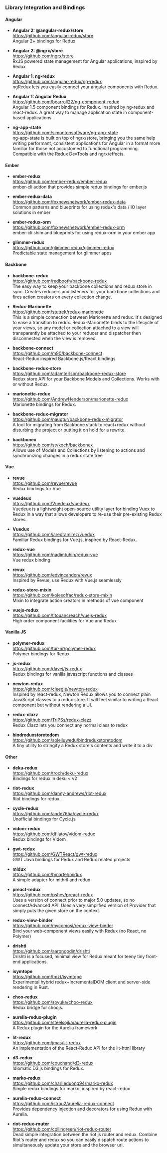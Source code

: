 ### Library Integration and Bindings

#### Angular

- **Angular 2: @angular-redux/store**  
  https://github.com/angular-redux/store  
  Angular 2+ bindings for Redux 
  
- **Angular 2: @ngrx/store**  
  https://github.com/ngrx/store  
  RxJS powered state management for Angular applications, inspired by Redux

- **Angular 1: ng-redux**  
  https://github.com/angular-redux/ng-redux  
  ngRedux lets you easily connect your angular components with Redux.  
  
- **Angular 1: Angular Redux**  
  https://github.com/bcarroll22/ng-component-redux  
  Angular 1.5 component bindings for Redux. Inspired by ng-redux and react-redux. A great way to manage application state in component-based applications.
  
- **ng-app-state**  
  https://github.com/simontonsoftware/ng-app-state  
  ng-app-state is built on top of ngrx/store, bringing you the same help writing performant, consistent applications for Angular in a format more familiar for those not accustomed to functional programming.  Compatible with the Redux DevTools and ngrx/effects.
  
#### Ember

- **ember-redux**  
  https://github.com/ember-redux/ember-redux  
  ember-cli addon that provides simple redux bindings for ember.js  
  
- **ember-redux-data**  
  https://github.com/foxnewsnetwork/ember-redux-data  
  Common patterns and blueprints for using redux's data / IO layer solutions in ember 

- **ember-redux-orm**  
  https://github.com/foxnewsnetwork/ember-redux-orm  
  ember-cli shim and blueprints for using redux-orm in your ember app 
  
- **glimmer-redux**  
  https://github.com/glimmer-redux/glimmer-redux  
  Predictable state management for glimmer apps 

#### Backbone

- **backbone-redux**  
  https://github.com/redbooth/backbone-redux  
  The easy way to keep your backbone collections and redux store in sync.  Creates reducers and listeners for your backbone collections and fires action creators on every collection change.
  
- **Redux-Marionette**  
  https://github.com/stutrek/redux-marionette  
  This is a simple connection between Marionette and redux. It's designed to ease a transition to redux.  Redux-Marionette binds to the lifecycle of your views, so any model or collection attached to a view will transparently be attached to your reducer and dispatcher then disconnected when the view is removed.
  
- **backbone-connect**  
  https://github.com/m90/backbone-connect  
  React-Redux inspired Backbone.js/React bindings

- **backbone-redux-store**  
  https://github.com/adamterlson/backbone-redux-store  
  Redux store API for your Backbone Models and Collections. Works with or without Redux.
  
- **marionette-redux**  
  https://github.com/AndrewHenderson/marionette-redux  
  Marionette bindings for Redux.

- **backbone-redux-migrator**  
  https://github.com/naugtur/backbone-redux-migrator  
  A tool for migrating from Backbone stack to react+redux without disturbing the project or putting it on hold for a rewrite.
  
- **backbonex**  
  https://github.com/stvkoch/backbonex  
  Allows use of Models and Collections by listening to actions and synchronizing changes in a redux state tree
  
  
#### Vue

- **revue**  
  https://github.com/revue/revue  
  Redux bindings for Vue

- **vuedeux**  
  https://github.com/Vuedeux/vuedeux  
  Vuedeux is a lightweight open-source utility layer for binding Vuex to Redux in a way that allows developers to re-use their pre-existing Redux stores.
  
- **Vuedux**  
  https://github.com/jaredramirez/vuedux  
  Familiar Redux bindings for Vue.js, inspired by React-Redux.
  
- **redux-vue**  
  https://github.com/nadimtuhin/redux-vue  
  Vue redux binding 
  
- **revux**  
  https://github.com/edvincandon/revux  
  Inspired by Revue, use Redux with Vue.js seamlessly
  
- **redux-store-mixin**  
  https://github.com/kolesoffac/redux-store-mixin  
  Mixin to integrate action creators in methods of vue component
  
- **vuejs-redux**  
  https://github.com/titouancreach/vuejs-redux  
  High order component facilities for Vue and Redux 

#### Vanilla JS

- **polymer-redux**  
  https://github.com/tur-nr/polymer-redux  
  Polymer bindings for Redux.   
  
- **js-redux**  
  https://github.com/davej/js-redux  
  Redux bindings for vanilla javascript functions and classes 
  
- **newton-redux**  
  https://github.com/cleegle/newton-redux  
  Inspired by react-redux, Newton Redux allows you to connect plain JavaScript classes to a redux store. It will feel similar to writing a React component but without rendering a UI.
  
- **redux-clazz**  
  https://github.com/TriPSs/redux-clazz  
  Redux Clazz lets you connect any normal class to redux
  
- **bindreduxstoretodom**  
  https://github.com/soleiluwedu/bindreduxstoretodom  
  A tiny utility to stringify a Redux store's contents and write it to a div
  

#### Other

- **deku-redux**  
  https://github.com/troch/deku-redux  
  Bindings for redux in deku < v2 
  
- **riot-redux**  
  https://github.com/danny-andrews/riot-redux  
  Riot bindings for redux. 
  
- **cycle-redux**  
  https://github.com/ande765a/cycle-redux  
  Unofficial bindings for Cycle.js 
  
- **vidom-redux**  
  https://github.com/dfilatov/vidom-redux  
  Redux bindings for Vidom 
  
- **gwt-redux**  
  https://github.com/GWTReact/gwt-redux  
  GWT Java bindings for Redux and Redux related projects
  
- **midux**  
  https://github.com/bmartel/midux  
  A simple adapter for mithril and redux 
  
- **preact-redux**  
  https://github.com/pshev/preact-redux  
  Uses a version of connect prior to major 5.0 updates, so no connectAdvanced API.  Uses a very simplified version of Provider that simply puts the given store on the context.
  
- **redux-view-binder**  
  https://github.com/mycomosi/redux-view-binder  
  Bind your web-component views easily with Redux (no React, no Polymer) 

- **drishti**  
  https://github.com/aarongodin/drishti  
  Drishti is a focused, minimal view for Redux meant for teeny tiny front-end applications.
  
- **isymtope**  
  https://github.com/tmzt/isymtope  
  Experimental hybrid redux+IncrementalDOM client and server-side rendering in Rust.
  
- **choo-redux**  
  https://github.com/soyuka/choo-redux  
  Redux bridge for choojs.
  
- **aurelia-redux-plugin**  
  https://github.com/steelsojka/aurelia-redux-plugin  
  A Redux plugin for the Aurelia framework 
  
- **lit-redux**  
  https://github.com/jmas/lit-redux  
  An implementation of the React-Redux API for the lit-html library
  
- **d3-redux**  
  https://github.com/couchand/d3-redux  
  Idiomatic D3.js bindings for Redux.
  
- **marko-redux**  
  https://github.com/charlieduong94/marko-redux  
  Simple redux bindings for marko, inspired by react-redux
  
- **aurelia-redux-connect**  
  https://github.com/istrau2/aurelia-redux-connect  
  Provides dependency injection and decorators for using Redux with Aurelia.
  
- **riot-redux-router**  
  https://github.com/collingreen/riot-redux-router  
  Dead simple integration between the riot js router and redux.  Combine Riot's router and redux so you can easily dispatch route actions to simultaneously update your store and the browser url. 